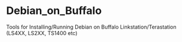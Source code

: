 # Debian_on_Buffalo
Tools for Installing/Running Debian on Buffalo Linkstation/Terastation (LS4XX, LS2XX, TS1400 etc) 

